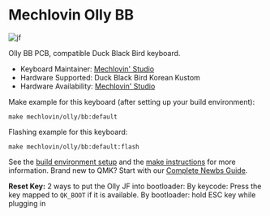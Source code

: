 # Mechlovin Olly BB

![jf](https://i.imgur.com/3QzHisYl.png)

Olly BB PCB, compatible Duck Black Bird keyboard.

* Keyboard Maintainer: [Mechlovin' Studio](https://mechlovin.studio/)
* Hardware Supported: Duck Black Bird Korean Kustom
* Hardware Availability: [Mechlovin' Studio](https://mechlovin.studio/)

Make example for this keyboard (after setting up your build environment):

    make mechlovin/olly/bb:default

Flashing example for this keyboard:

    make mechlovin/olly/bb:default:flash

See the [build environment setup](https://docs.qmk.fm/#/getting_started_build_tools) and the [make instructions](https://docs.qmk.fm/#/getting_started_make_guide) for more information. Brand new to QMK? Start with our [Complete Newbs Guide](https://docs.qmk.fm/#/newbs).

**Reset Key:** 2 ways to put the Olly JF into bootloader:
By keycode: Press the key mapped to `QK_BOOT` if it is available.
By bootloader: hold ESC key while plugging in